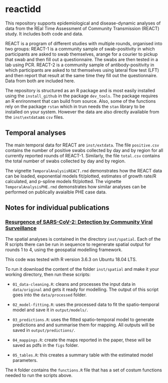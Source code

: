 # reactidd

This repository supports epidemiological and disease-dynamic analyses of data from the REal Time Assessment of Community Transmission (REACT) study. It includes both code and data. 

REACT is a program of different studies with multiple rounds, organised into two groups: REACT-1 is a community sample of swab-positivity in which participants are asked to swab themselves, arange for a courier to pickup that swab and then fill out a questionnaire. The swabs are then tested in a lab using PCR. REACT-2 is a community sample of antibody-positivity in which participants are asked to tst themselves using  lateral flow test (LFT) and then report that result at the same time they fill out the questionnaire. Data from both are included here. 

The repository is structured as an R package and is most easily installed using the `install_github` in the package `dev_tools`. The package requires an R enrironment that can build from source. Also, some of the functions rely on the package `rstan` which in trun needs the `stan` library to be installed on your system. However the data are also directly available from the `inst\extdata`as `csv` files.

## Temporal analyses

The main temporal data for REACT are `inst/extdata`. The file `positive.csv` contains the number of positive swabs collected by day and by region for all currently reported rounds of REACT-1. Similarly, the file `total.csv` contains the total number of swabs collected by day and by region. 

The vignette `TemporalAnalysisREACT.rmd` demonstrates how the REACT data can be loaded, exponential models fit/plotted, estimates of growth rate/R calculated, and p-spline models fit/plotted. The vignette `TemporalAnalysisPHE.rmd` demonstrates how similar analyses can be performed on publically avaialble PHE case data.

## Notes for individual publications

### [Resurgence of SARS-CoV-2: Detection by Community Viral Surveillance](http://dx.doi.org/10.1126/science.abf0874)

The spatial analyses is contained in the directory `inst/spatial`. Each of the R scripts there can be run in sequence to regenerate spatial output for rounds 1 to 4, using the geospatial modelling framework.

This code was tested with R version 3.6.3 on Ubuntu 18.04 LTS.

To run it download the content of the folder `inst/spatial` and make it your working directory, then run these scripts:

- `01_data-cleaning.R`: cleans and processes the input data in `data/original` and gets it ready for modelling. The output of this script goes into the `data/processed` folder.

- `02_model-fitting.R`: uses the processed data to fit the spatio-temporal model and save it in `output/models/`. 

- `03_predictions.R`: uses the fitted spatio-temporal model to generate predictions and and summarise
them for mapping. All outputs will be saved in `output/predictions/`.

- `04_mappings.R`: create the maps reported in the paper, these will be saved as pdfs in the `figs` folder.

- `05_tables.R`: this creates a summary table with the estimated model parameters.

The `R` folder contains the `functions.R` file that has a set of costum functions needed to run the scripts above.
